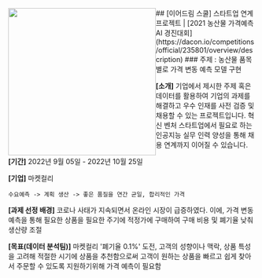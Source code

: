 <img src="https://github.com/yeardream2-KurlyProject/products_price_predict/blob/main/%E1%84%8B%E1%85%B5%E1%84%8B%E1%85%A5%E1%84%83%E1%85%B3%E1%84%85%E1%85%B5%E1%86%B7%E1%84%89%E1%85%B3%E1%84%8F%E1%85%AE%E1%86%AF.png" width="300" style="float:left" />
## [이어드림 스쿨] 스타트업 연계 프로젝트 | [2021 농산물 가격예측 AI 경진대회](https://dacon.io/competitions/official/235801/overview/description)
### 주제 : 농산물 품목별로 가격 변동 예측 모델 구현

**[소개]**
기업에서 제시한 주제 혹은 데이터를 활용하여 기업의 과제를 해결하고 우수 인재를 사전 검증 및 채용할 수 있는 프로젝트입니다. 혁신 벤처 스타트업에서 필요로 하는 인공지능 실무 인력 양성을 통해 채용 연계까지 이어질 수 있습니다. 

**[기간]**
2022년 9월 05일 - 2022년 10월 25일

**[기업]**
마켓컬리

```
수요예측 -> 계획 생산 -> 좋은 품질을 연간 균일, 합리적인 가격
```

**[과제 선정 배경]**
코로나 사태가 지속되면서 온라인 시장이 급증하였다. 이에, 가격 변동 예측을 통해 필요한 상품을 필요한 주기에 적정가에 구매하여 구매 비용 및 폐기율 낮춰 생산량 조절

**[목표(데이터 분석팀)]**
마켓컬리 '폐기율 0.1%' 도전, 고객의 성향이나 맥락, 상품 특성을 고려해 적절한 시기에 상품을 추천함으로써 고객이 원하는 상품을 빠르고 쉽게 찾아서 주문할 수 있도록 지원하기위해 가격 예측이 필요함

